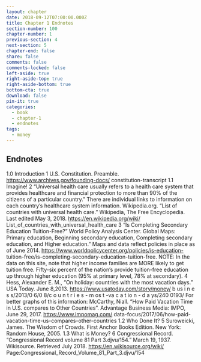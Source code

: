 ```yaml
---
layout: chapter
date: 2018-09-12T07:00:00.000Z
title: Chapter 1 Endnotes
section-number: 100
chapter-number: 1
previous-section: 4
next-section: 5
chapter-end: false
share: false
comments: false
comments-locked: false
left-aside: true
right-aside-top: true
right-aside-bottom: true
bottom-cta: true
download: false
pin-it: true
categories:
  - book
  - chapter-1
  - endnotes
tags:
  - money
---
```

## Endnotes
1.0 Introduction
1 U.S. Constitution. Preamble. https://www.archives.gov/founding-docs/
constitution-transcript
1.1 Imagine!
2 “Universal health care usually refers to a health care system that provides healthcare
and financial protection to more than 90% of the citizens of a particular country.”
There are individual links to information on each country’s healthcare system
information.
Wikipedia.org. “List of countries with universal health care.” Wikipedia, The
Free Encyclopedia. Last edited May 3, 2018. https://en.wikipedia.org/wiki/
List_of_countries_with_universal_health_care
3 “Is Completing Secondary Education Tuition-Free?” World Policy Analysis Center.
Global Maps: Primary education, Beginning secondary education, Completing
secondary education, and Higher education.” Maps and data reflect policies in
place as of June 2014. https://www.worldpolicycenter.org/policies/is-education-
tuition-free/is-completing-secondary-education-tuition-free.
NOTE: In the data on this site, note that higher income families are MORE likely to
get tuition free. Fifty-six percent of the nation’s provide tuition-free education up
through higher education (95% at primary level, 78% at secondary).
4 Hess, Alexander E. M., “On holiday: countries with the most vacation days.”
USA Today. June 8,2013. https://www.usatoday.com/story/money/
b us i n e s s/2013/0 6/0 8/c o u n t r i e s - m os t -va c a t io n - d a ys/240 0193/
For better graphs of this information:
McCarthy, Niall. “How Paid Vacation Time in U.S. compares to Other Countries”.
Advantage Business Media: IMPO, June 29, 2017. https://www.impomag.com/
data-focus/2017/06/how-paid-vacation-time-us-compares-other-countries
1.2 Who Done It?
5 Suroweicki, James. The Wisdom of Crowds. First Anchor Books Edition. New York:
Random House, 2005.
1.3 What is Money?
6 Congressional Record. “Congressional Record volume 81 Part 3.djvu/154.”
March 19, 1937. Wikisource. Retrieved July 2018. https://en.wikisource.org/wiki/
Page:Congressional_Record_Volume_81_Part_3.djvu/154
